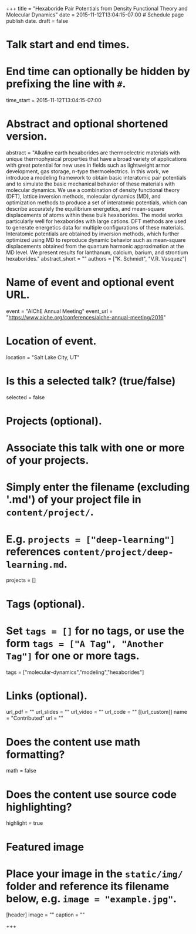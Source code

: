 +++
title = "Hexaboride Pair Potentials from Density Functional Theory and Molecular Dynamics"
date = 2015-11-12T13:04:15-07:00  # Schedule page publish date.
draft = false

# Talk start and end times.
#   End time can optionally be hidden by prefixing the line with `#`.
time_start = 2015-11-12T13:04:15-07:00


# Abstract and optional shortened version.
abstract = "Alkaline earth hexaborides are thermoelectric materials with unique thermophysical properties that have a broad variety of applications with great potential for new uses in fields such as lightweight armor development, gas storage, n-type thermoelectrics. In this work, we introduce a modeling framework to obtain basic interatomic pair potentials and to simulate the basic mechanical behavior of these materials with molecular dynamics. We use a combination of density functional theory (DFT), lattice inversion methods, molecular dynamics (MD), and optimization methods to produce a set of interatomic potentials, which can describe accurately the equilibrium energetics, and mean-square displacements of atoms within these bulk hexaborides.  The model works particularly well for hexaborides with large cations. DFT methods are used to generate energetics data for multiple configurations of these materials. Interatomic potentials are obtained by inversion methods, which further optimized using MD to reproduce dynamic behavior such as mean-square displacements obtained from the quantum harmonic approximation at the MD level. We present results for lanthanum, calcium, barium, and strontium hexaborides."
abstract_short = ""
authors = ["K. Schmidt", "V.R. Vasquez"]
# Name of event and optional event URL.
event = "AIChE Annual Meeting"
event_url = "https://www.aiche.org/conferences/aiche-annual-meeting/2016"

# Location of event.
location = "Salt Lake City, UT"

# Is this a selected talk? (true/false)
selected = false

# Projects (optional).
#   Associate this talk with one or more of your projects.
#   Simply enter the filename (excluding '.md') of your project file in `content/project/`.
#   E.g. `projects = ["deep-learning"]` references `content/project/deep-learning.md`.
projects = []

# Tags (optional).
#   Set `tags = []` for no tags, or use the form `tags = ["A Tag", "Another Tag"]` for one or more tags.
tags = ["molecular-dynamics","modeling","hexaborides"]

# Links (optional).
url_pdf = ""
url_slides = ""
url_video = ""
url_code = ""
[[url_custom]]
    name = "Contributed"
    url = ""

# Does the content use math formatting?
math = false

# Does the content use source code highlighting?
highlight = true

# Featured image
# Place your image in the `static/img/` folder and reference its filename below, e.g. `image = "example.jpg"`.
[header]
image = ""
caption = ""

+++
